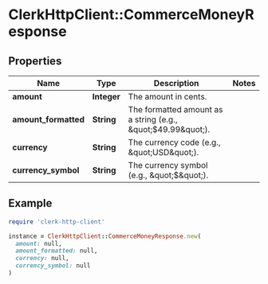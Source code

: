 # ClerkHttpClient::CommerceMoneyResponse

## Properties

| Name | Type | Description | Notes |
| ---- | ---- | ----------- | ----- |
| **amount** | **Integer** | The amount in cents. |  |
| **amount_formatted** | **String** | The formatted amount as a string (e.g., \&quot;$49.99\&quot;). |  |
| **currency** | **String** | The currency code (e.g., \&quot;USD\&quot;). |  |
| **currency_symbol** | **String** | The currency symbol (e.g., \&quot;$\&quot;). |  |

## Example

```ruby
require 'clerk-http-client'

instance = ClerkHttpClient::CommerceMoneyResponse.new(
  amount: null,
  amount_formatted: null,
  currency: null,
  currency_symbol: null
)
```

